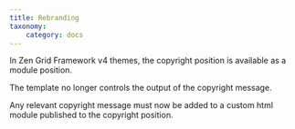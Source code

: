 ```yaml
---
title: Rebranding
taxonomy:
    category: docs
---
```


In Zen Grid Framework v4 themes, the copyright position is available as a module position. 

The template no longer controls the output of the copyright message. 

Any relevant copyright message must now be added to a custom html module published to the copyright position. 